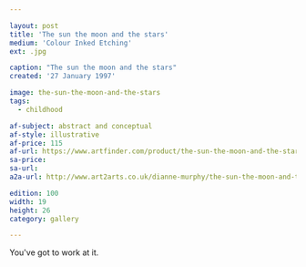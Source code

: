 ```yaml
---

layout: post
title: 'The sun the moon and the stars'
medium: 'Colour Inked Etching'
ext: .jpg

caption: "The sun the moon and the stars"
created: '27 January 1997'

image: the-sun-the-moon-and-the-stars
tags:
  - childhood

af-subject: abstract and conceptual
af-style: illustrative
af-price: 115
af-url: https://www.artfinder.com/product/the-sun-the-moon-and-the-stars/
sa-price:
sa-url:
a2a-url: http://www.art2arts.co.uk/dianne-murphy/the-sun-the-moon-and-the-stars

edition: 100
width: 19
height: 26
category: gallery

---
```

You've got to work at it.
